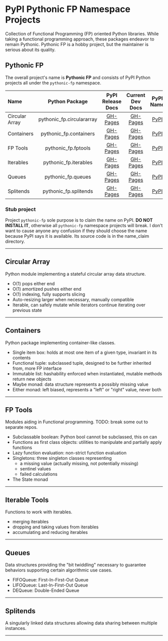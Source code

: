 # PyPI Pythonic FP Namespace Projects

Collection of Functional Programming (FP) oriented Python libraries.
While taking a functional programming approach, these packages endeavor
to remain Pythonic. Pythonic FP is a hobby project, but the maintainer
is serious about its quality.

## Pythonic FP

The overall project's name is **Pythonic FP** and consists of PyPI Python projects all under the
`pythonic-fp` namespace.

| Name | Python Package | PyPI Release Docs | Current Dev Docs | PyPI Name | GitHub Name |
|:---- |:--------------:|:-----------------:|:----------------:|:---------:|:-----------:|
| Circular Array | pythonic_fp.circulararray | [GH-Pages][101] | [GH-Pages][201] | [PyPI][301] | [GitHub][401] |
| Containers | pythonic_fp.containers | [GH-Pages][102] | [GH-Pages][202] | [PyPI][302] | [GitHub][402] |
| FP Tools | pythonic_fp.fptools | [GH-Pages][103] | [GH-Pages][203] | [PyPI][303] | [GitHub][403] |
| Iterables | pythonic_fp.iterables | [GH-Pages][104] | [GH-Pages][203] | [PyPI][304] | [GitHub][404] |
| Queues | pythonic_fp.queues | [GH-Pages][105] | [GH-Pages][205] | [PyPI][305] | [GitHub][405] |
| Splitends | pythonic_fp.splitends | [GH-Pages][106] | [GH-Pages][206] | [PyPI][306] | [GitHub][406] |


### Stub project

Project `pythonic-fp` sole purpose is to claim the name on PyPI. **DO NOT INSTALL IT**, otherwise
all `pythonic-fp` namespace projects will break. I don't want to cause anyone any confusion if
they should choose the name because PyPI says it is available. Its source code is in the name_claim
directory.

______________________________________________________________________

## Circular Array

Python module implementing a stateful circular array data structure.

- O(1) pops either end
- O(1) amortized pushes either end
- O(1) indexing, fully supports slicing
- Auto-resizing larger when necessary, manually compatible
- Iterable, can safely mutate while iterators continue iterating over previous state

______________________________________________________________________

## Containers

Python package implementing container-like classes.

- Single item box: holds at most one item of a given type, invariant in its contents
- Functional tuple: subclassed tuple, designed to be further inherited from, more FP interface
- Immutable list: hashability enforced when instantiated, mutable methods return new objects
- Maybe monad: data structure represents a possibly missing value
- Either monad: left biased, represents a "left" or "right" value, never both

______________________________________________________________________

## FP Tools

Modules aiding in Functional programming. TODO: break some out to separate repos.

- Subclassable boolean: Python bool cannot be subclassed, this on can
- Functions as first class objects: utilities to manipulate and partially apply functions
- Lazy function evaluation: non-strict function evaluation
- Singletons: three singleton classes representing
  - a missing value (actually missing, not potentially missing)
  - sentinel values
  - failed calculations
- The State monad

______________________________________________________________________

## Iterable Tools

Functions to work with iterables.

- merging iterables
- dropping and taking values from iterables
- accumulating and reducing iterables

______________________________________________________________________

## Queues

Data structures providing the "bit twiddling" necessary to guarantee behaviors supporting certain
algorithmic use cases.

- FIFOQueue: First-In-First-Out Queue
- LIFOQueue: Last-In-First-Out Queue
- DEQueue: Double-Ended Queue

______________________________________________________________________

## Splitends

A singularly linked data structures allowing data sharing between multiple instances.

______________________________________________________________________

[101]: https://grscheller.github.io/pythonic-fp/circulararray
[102]: https://grscheller.github.io/pythonic-fp/containers
[103]: https://grscheller.github.io/pythonic-fp/fptools
[104]: https://grscheller.github.io/pythonic-fp/iterables
[105]: https://grscheller.github.io/pythonic-fp/queues
[106]: https://grscheller.github.io/pythonic-fp/splitends

[201]: https://grscheller.github.io/pythonic-fp-circulararray/html
[202]: https://grscheller.github.io/pythonic-fp-containers/html
[203]: https://grscheller.github.io/pythonic-fp-fptools/html
[204]: https://grscheller.github.io/pythonic-fp-iterables/html
[205]: https://grscheller.github.io/pythonic-fp-queues/html
[206]: https://grscheller.github.io/pythonic-fp-splitends/html

[301]: https://pypi.org/project/pythonic-fp.circulararray
[302]: https://pypi.org/project/pythonic-fp.containers
[303]: https://pypi.org/project/pythonic-fp.fptools
[304]: https://pypi.org/project/pythonic-fp.iterables
[305]: https://pypi.org/project/pythonic-fp.queues
[306]: https://pypi.org/project/pythonic-fp.splitends

[401]: https://github.com/grscheller/pythonic-fp-circulararray
[402]: https://github.com/grscheller/pythonic-fp-containers
[403]: https://github.com/grscheller/pythonic-fp-fptools
[404]: https://github.com/grscheller/pythonic-fp-iterables
[405]: https://github.com/grscheller/pythonic-fp-queues
[406]: https://github.com/grscheller/pythonic-fp-splitends





